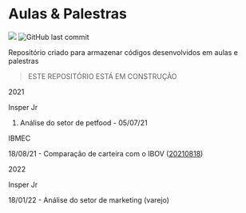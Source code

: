 # Aulas & Palestras

![](https://img.shields.io/github/commit-activity/w/Trading-com-Dados/tutoriais_publicos?style=flat)
![GitHub last commit](https://img.shields.io/github/last-commit/Trading-com-Dados/tutoriais_publicos)

Repositório criado para armazenar códigos desenvolvidos em aulas e palestras


> ESTE REPOSITÓRIO ESTÁ EM CONSTRUÇÃO

2021


Insper Jr

1. Análise do setor de petfood - 05/07/21

IBMEC

18/08/21 - Comparação de carteira com o IBOV ([20210818](https://github.com/victorncg/aulas_palestras/blob/main/20210818_C%C3%B3digo_Ibmec.ipynb]))


2022

Insper Jr

18/01/22 - Análise do setor de marketing (varejo) 


